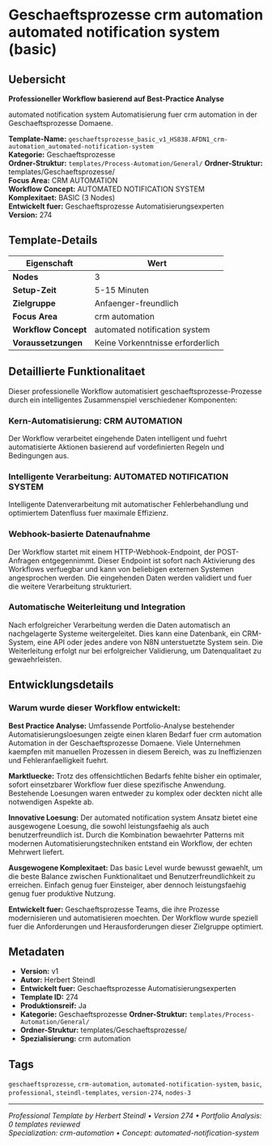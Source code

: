 # Geschaeftsprozesse crm automation automated notification system (basic)

## Uebersicht

**Professioneller Workflow basierend auf Best-Practice Analyse**

automated notification system Automatisierung fuer crm automation in der Geschaeftsprozesse Domaene.

**Template-Name:** `geschaeftsprozesse_basic_v1_HS838.AFDN1_crm-automation_automated-notification-system`  
**Kategorie:** Geschaeftsprozesse  
**Ordner-Struktur:** `templates/Process-Automation/General/`
**Ordner-Struktur:** templates/Geschaeftsprozesse/  
**Focus Area:** CRM AUTOMATION  
**Workflow Concept:** AUTOMATED NOTIFICATION SYSTEM  
**Komplexitaet:** BASIC (3 Nodes)  
**Entwickelt fuer:** Geschaeftsprozesse Automatisierungsexperten  
**Version:** 274

## Template-Details

| **Eigenschaft** | **Wert** |
|------------------|----------|
| **Nodes** | 3 |
| **Setup-Zeit** | 5-15 Minuten |
| **Zielgruppe** | Anfaenger-freundlich |
| **Focus Area** | crm automation |
| **Workflow Concept** | automated notification system |
| **Voraussetzungen** | Keine Vorkenntnisse erforderlich |

## Detaillierte Funktionalitaet

Dieser professionelle Workflow automatisiert geschaeftsprozesse-Prozesse durch ein intelligentes Zusammenspiel verschiedener Komponenten:

### Kern-Automatisierung: CRM AUTOMATION
Der Workflow verarbeitet eingehende Daten intelligent und fuehrt automatisierte Aktionen basierend auf vordefinierten Regeln und Bedingungen aus.

### Intelligente Verarbeitung: AUTOMATED NOTIFICATION SYSTEM
Intelligente Datenverarbeitung mit automatischer Fehlerbehandlung und optimiertem Datenfluss fuer maximale Effizienz.

### Webhook-basierte Datenaufnahme
Der Workflow startet mit einem HTTP-Webhook-Endpoint, der POST-Anfragen entgegennimmt. Dieser Endpoint ist sofort nach Aktivierung des Workflows verfuegbar und kann von beliebigen externen Systemen angesprochen werden. Die eingehenden Daten werden validiert und fuer die weitere Verarbeitung strukturiert.

### Automatische Weiterleitung und Integration
Nach erfolgreicher Verarbeitung werden die Daten automatisch an nachgelagerte Systeme weitergeleitet. Dies kann eine Datenbank, ein CRM-System, eine API oder jedes andere von N8N unterstuetzte System sein. Die Weiterleitung erfolgt nur bei erfolgreicher Validierung, um Datenqualitaet zu gewaehrleisten.





## Entwicklungsdetails

### Warum wurde dieser Workflow entwickelt:

**Best Practice Analyse:** Umfassende Portfolio-Analyse bestehender Automatisierungsloesungen zeigte einen klaren Bedarf fuer crm automation Automation in der Geschaeftsprozesse Domaene. Viele Unternehmen kaempfen mit manuellen Prozessen in diesem Bereich, was zu Ineffizienzen und Fehleranfaelligkeit fuehrt.

**Marktluecke:** Trotz des offensichtlichen Bedarfs fehlte bisher ein optimaler, sofort einsetzbarer Workflow fuer diese spezifische Anwendung. Bestehende Loesungen waren entweder zu komplex oder deckten nicht alle notwendigen Aspekte ab.

**Innovative Loesung:** Der automated notification system Ansatz bietet eine ausgewogene Loesung, die sowohl leistungsfaehig als auch benutzerfreundlich ist. Durch die Kombination bewaehrter Patterns mit modernen Automatisierungstechniken entstand ein Workflow, der echten Mehrwert liefert.

**Ausgewogene Komplexitaet:** Das basic Level wurde bewusst gewaehlt, um die beste Balance zwischen Funktionalitaet und Benutzerfreundlichkeit zu erreichen. Einfach genug fuer Einsteiger, aber dennoch leistungsfaehig genug fuer produktive Nutzung.

**Entwickelt fuer:** Geschaeftsprozesse Teams, die ihre Prozesse modernisieren und automatisieren moechten. Der Workflow wurde speziell fuer die Anforderungen und Herausforderungen dieser Zielgruppe optimiert.

## Metadaten

- **Version:** v1
- **Autor:** Herbert Steindl
- **Entwickelt fuer:** Geschaeftsprozesse Automatisierungsexperten
- **Template ID:** 274
- **Produktionsreif:** Ja
- **Kategorie:** Geschaeftsprozesse
**Ordner-Struktur:** `templates/Process-Automation/General/`
- **Ordner-Struktur:** templates/Geschaeftsprozesse/
- **Spezialisierung:** crm automation

## Tags

`geschaeftsprozesse`, `crm-automation`, `automated-notification-system`, `basic`, `professional`, `steindl-templates`, `version-274`, `nodes-3`

---

*Professional Template by Herbert Steindl • Version 274 • Portfolio Analysis: 0 templates reviewed*  
*Specialization: crm-automation • Concept: automated-notification-system*